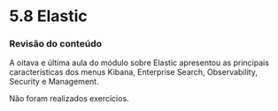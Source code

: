 # 5.8 Elastic

### Revisão do conteúdo

A oitava e última aula do módulo sobre Elastic apresentou as principais características dos menus Kibana, Enterprise Search, Observability, Security e Management.

Não foram realizados exercícios.

